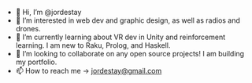 - 👋 Hi, I’m @jordestay
- 👀 I’m interested in web dev and graphic design, as well as radios and drones.
- 🌱 I’m currently learning about VR dev in Unity and reinforcement learning. I am new to Raku, Prolog, and Haskell.
- 💞️ I’m looking to collaborate on any open source projects! I am building my portfolio.
- 📫 How to reach me -> jordestay@gmail.com

<!---
jordestay/jordestay is a ✨ special ✨ repository because its `README.md` (this file) appears on your GitHub profile.
You can click the Preview link to take a look at your changes.
--->
